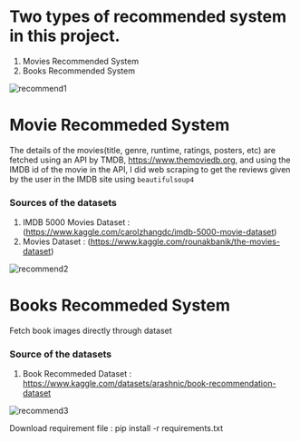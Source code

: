 # Two types of recommended system in this project.
1. Movies Recommended System
2. Books Recommended System

![recommend1](https://user-images.githubusercontent.com/61062046/192534376-4ce03859-0fac-4ff5-ae21-24c6b3eaa383.PNG)

# Movie Recommeded System
The details of the movies(title, genre, runtime, ratings, posters, etc) are fetched using an API by TMDB, https://www.themoviedb.org, and using the 
IMDB id of the movie in the API, I did web scraping to get the reviews given by the user in the IMDB site using `beautifulsoup4` 

### Sources of the datasets 

1. IMDB 5000 Movies Dataset : (https://www.kaggle.com/carolzhangdc/imdb-5000-movie-dataset)
2. Movies Dataset : (https://www.kaggle.com/rounakbanik/the-movies-dataset)

![recommend2](https://user-images.githubusercontent.com/61062046/192534660-bf137a7b-6655-479a-a029-9cd4d3ac16a6.PNG)


# Books Recommeded System
Fetch book images directly through dataset 

### Source of the datasets

1. Book Recommeded Dataset : https://www.kaggle.com/datasets/arashnic/book-recommendation-dataset

![recommend3](https://user-images.githubusercontent.com/61062046/192534840-e6602aa5-dd37-4f2d-806f-41cc1b8387af.PNG)

Download requirement file : pip install -r requirements.txt

